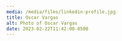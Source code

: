 ```yaml
---
media: /media/files/linkedin-profile.jpg
title: Oscar Vargas
alt: Photo of Oscar Vargas
date: 2023-02-22T11:42:00-0500
---
```

